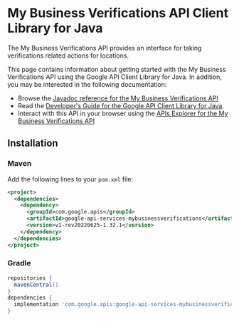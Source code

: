 # My Business Verifications API Client Library for Java

The My Business Verifications API provides an interface for taking verifications related actions for locations.

This page contains information about getting started with the My Business Verifications API
using the Google API Client Library for Java. In addition, you may be interested
in the following documentation:

* Browse the [Javadoc reference for the My Business Verifications API][javadoc]
* Read the [Developer's Guide for the Google API Client Library for Java][google-api-client].
* Interact with this API in your browser using the [APIs Explorer for the My Business Verifications API][api-explorer]

## Installation

### Maven

Add the following lines to your `pom.xml` file:

```xml
<project>
  <dependencies>
    <dependency>
      <groupId>com.google.apis</groupId>
      <artifactId>google-api-services-mybusinessverifications</artifactId>
      <version>v1-rev20220625-1.32.1</version>
    </dependency>
  </dependencies>
</project>
```

### Gradle

```gradle
repositories {
  mavenCentral()
}
dependencies {
  implementation 'com.google.apis:google-api-services-mybusinessverifications:v1-rev20220625-1.32.1'
}
```

[javadoc]: https://googleapis.dev/java/google-api-services-mybusinessverifications/latest/index.html
[google-api-client]: https://github.com/googleapis/google-api-java-client/
[api-explorer]: https://developers.google.com/apis-explorer/#p/mybusinessverifications/v1/
